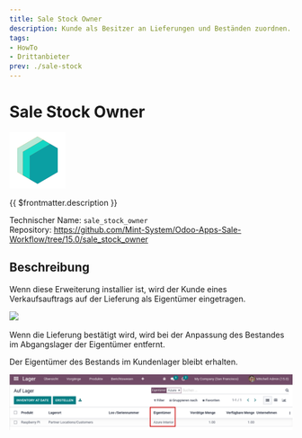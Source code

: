 ```yaml
---
title: Sale Stock Owner
description: Kunde als Besitzer an Lieferungen und Beständen zuordnen.
tags:
- HowTo
- Drittanbieter
prev: ./sale-stock
---
```

# Sale Stock Owner
![icon_oms_box](attachments/icons_odoo_mint_system.png)

{{ $frontmatter.description }}

Technischer Name: `sale_stock_owner`\
Repository: <https://github.com/Mint-System/Odoo-Apps-Sale-Workflow/tree/15.0/sale_stock_owner>

## Beschreibung

Wenn diese Erweiterung installier ist, wird der Kunde eines Verkaufsauftrags auf der Lieferung als Eigentümer eingetragen.

![](attachments/Sale%20Stock%20Owner%20Eigentümer.png)

Wenn die Lieferung bestätigt wird, wird bei der Anpassung des Bestandes im Abgangslager der Eigentümer entfernt.

Der Eigentümer des Bestands im Kundenlager bleibt erhalten.

![](attachments/Sale%20Stock%20Owner%20Partzner%20Location.png)